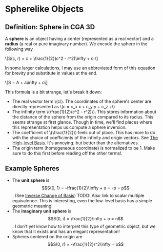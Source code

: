 # Spherelike Objects

## Definition: Sphere in CGA 3D

A **sphere** is an object having a center (represented as a real vector) and a **radius** (a real or pure imaginary number). We encode the sphere in the following way

\\[S(c, r) = c + \frac{1}{2}(c^2 - r^2)\infty + o \\]

In some larger calculations, I may use an abbreviated form of this equation for brevity and substitute in values at the end.

\\[S = A + a\infty + o\\]

This formula is a bit strange, let's break it down:

- The real vector term \\(c\\). The coordinates of the sphere's center are directly represented as \\(c = c_x x + c_y y + c_z z\\)
- The infinity term \\(\frac{1}{2}(c^2 - r^2)\\). This stores information about the distance of the sphere from the origin compared to its radius. This seems strange at first glance. Though in time, we'll find places where this representation helps us compute a sphere inversion.
- The coefficient of \\(\frac{1}{2}\\) feels out of place. This has more to do with the choice of coefficients of the infinity and origin vectors. See [The High-level Basis](./cga3d-basis.md#the-high-level-basis). It's annoying, but better than the alternatives.
- The origin term (homogeneous coordinate) is normalized to be 1. Make sure to do this first before reading off the other terms!.

## Example Spheres

- The **unit sphere** is $$S(0, 1) = -\frac{1}{2}\infty + o = -p = p$$. (See [Inverse Change of Basis](./cga3d-basis.md#inverse-change-of-basis)) TODO: Also link to scalar multiple equivalence. This is interesting, even the low-level basis has a simple geometric meaning!
- The **imaginary unit sphere** is $$S(0, i) = \frac{1}{2}\infty + o = n$$. I don't yet know how to interpret this type of geometric object, but we know that it exists and has an elegant representation!
- Spheres centered on the origin are $$S(0, r) = -\frac{1}{2}r^2\infty + o$$